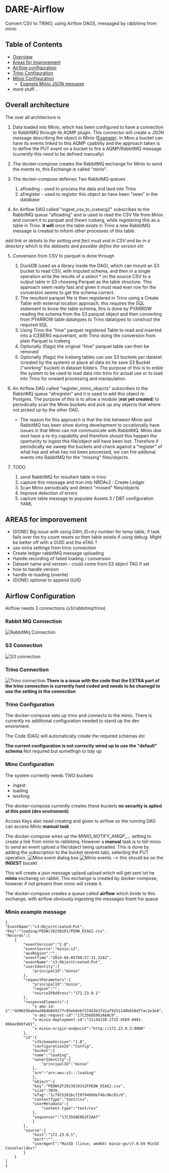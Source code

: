 # DARE-Airflow

Convert CSV to TRINO, using Airflow DAGS, messaged by rabbitmq from minio

## Table of Contents
- [Overview](#overall-architecture)
- [Areas for Improvement](#areas-for-imporovement)
- [Airflow configuration](#areas-for-imporovement)
- [Trino Configuration](#trino-configuration)
- [Minio Configuration](#mino-configuration)
    - [Example Minio JSON message](#minio-example-message)
- more stuff ..



## Overall architecture

The over all architecture is

1. Data loaded into Minio, which has been configured to have a connection to RabbitMQ through its AQMP plugin.  This connector will create a JSON message describing the object in Minio ([Example](#minio-example-message)).  In Mino a bucket can have its events linked to this AQMP cpability and the approach taken is to define the PUT event on a bucket to fire a AQMP/RabbitMQ message. (currently this need to be defined manually)

2. The docker-compose creates the RabbitMQ exchange for Minio to send the events to, this Exchange is called "minio". 

3. The docker-compose defeines Two RabbitMQ queues
    1. afloading - used to process the data and laod into Trino
    2. afregister - used to register this object as have been "seen" in the database

4. An Airflow DAG called "ingest_csv_to_iceberg2" subscribes to the RabbitMQ queue "afloading" and is used to read the CSV file from Minio and convert it to parquet and thewn iceberg, while registering this as a table in Trino.  **it will** once the table exists in Trino a new RabbitMQ message is created to inform other processes of this table.

*add link or details to the setting and fact must end in CSV and be in a directory which is the datasets and possible define the version etc*

5. Conversion from CSV to parquet is done through
    1. DuckDB (used as a library inside the DAG), which can mount an S3 bucket to read CSV, with imputed schema, and then in a single operation write the results of a select * on the source CSV to a output table in S3 choosing Parquet as the table structure.  This approach seem really fast and given it must read ever row for the conversion seems to get the schema correct.  
    2. The resultant parquet file is then registered in Trino using a Create Table with external location approach, this requires the SQL statement to know the table schema, this is done by PYARROW reading the schema from the S3 parquet object and then converting from PYARROW table datatypes to Trino datatypes to construct the required SQL
    3. Using Trino the "hive" parquet registered Table to read and inserted into a ICEBERG equiverlant, with Trino doing the conversion from plain Parquet to Iceberg
    4. Optionally (flags) the original "hive" parquet table can then be removed
    5. Optionally (flags) the Iceberg tables can use S3 buckets per dataset (created by the system) or place all data int he save S3 Bucket ("working" bucket) in dataset folders.  The purpose of this is to enble the system to be used to load data into trino for actual use or to load into Trino for onward processing and manipulation.

6. An Airflow DAG called "register_minio_objects" subscribes to the RabbitMQ queue "afregister" and it is used to add this object to Postgres.  The purpose of this is to allow a module (**not yet created**) to periodically scan the Minio buckets and pick up any objects that where not picked up by the other DAG.
    - The reason for this approach is that the link between Minio and RabbitMQ has been show during development to occationally have issues in that Minio can not communicate with RabbitMQ.  Minio doe snot have a re-try capability and therefore should this happen the opertunity to ingest this file/object will have been lost.  Therefore if periodically we sweep the buckets and check against a "register" of what has and what has not been processed, we can fire addional events into RabbitMQ for the "missing" files/objects.

7. TODO
    1. send RabbitMQ for resultant table in trino
    2. capture this message and trun into NRDAv2 : Create Ledger
    3. Scan Minio periodically and detect "missed" files/objects
    4. Improve detection of errors
    5. capture table message to populate Assets 3 / DBT configuration YAML





## AREAS for imporovement
- (DONE) Big issue with using DAH_ID+try number for temp table, if task fails over the try count resets so then table existis if using debug.  Might be better off with a GUID and the eTAG ?
- use extra settings from trino connection
- Create ledger rabbitMQ message uploading
- Handle recording of failed loading / conversion
- Dataset name and version - could come from S3 object TAG if set
- how to handle version
- handle re-loading (overite)
- (DONE) optional to append GUID

## Airflow Configuration
Airflow needs 3 connections (s3/rabbitmq/trino)

### Rabbit MQ Connection
![RabbitMq Connection](./images/rabbitmq-conn.PNG)

### S3 Connection
![S3 connection](./images/s3-conn.PNG)

### Trino Connection
![Trino connection](./images/trino-conn.PNG)
**There is a issue with the code that the EXTRA part of the trino connection is currently hard coded and needs to be chanegd to use the setting in the connection**

### Trino Configuration
The docker-compose sets up trino and connects to the minio.  There is currently no additional configuration needed to stand up the dev enviroment.

The Code (DAG) will automatically create the required schemas etc

**The current configuration is not correctly wired up to use the "default" schema** Not required but somethign to tidy up



### Mino Configuration

The system currently needs TWO buckets
- ingest
- loading
- working

The docker-compose currently creates these buckets **no security is aplied at this point (dev enviroment)**

Access Keys also need creating and given to airflow so the running DAG can access Minio **manual task**

The docker-compose wires up the *MINIO_NOTIFY_AMQP_...* setting to create a link from minio to rabbitmq.  However a **manual** task is to tell minio to send an event upload a file/object being uploaded.  This is done by adding the subscription to the bucket (events tab), selecting the PUT operation.
![Mino event dialog box](./images/minio-event2.PNG)
![Minio events](./images/rminio-events.PNG) --> this should be on the **INGEST** bucekt

This will create a json message uplaod upload which will get sent tot he **minio** exchaneg on rabbit.  This exchange is created by docker-compose, however if not present then minio will create it.

The docker-compose creates a queue called **airflow** which binds to this exchange, with airflow obviously ingesting the messages fromt hsi queue

### Minio example message

    {
    "EventName":"s3:ObjectCreated:Put",
    "Key":"loading/PEDW/20230101/PEDW_DIAG2.csv",
    "Records":[
        {
            "eventVersion":"2.0",
            "eventSource":"minio:s3",
            "awsRegion":"",
            "eventTime":"2024-04-05T08:57:31.324Z",
            "eventName":"s3:ObjectCreated:Put",
            "userIdentity":{
                "principalId":"minio"
            },
            "requestParameters":{
                "principalId":"minio",
                "region":"",
                "sourceIPAddress":"172.23.0.1"
            },
            "responseElements":{
                "x-amz-id-2":"dd9025bab4ad464b049177c95eb6ebf374d3b3fd1af9251148b658df7ac2e3e8",
                "x-amz-request-id":"17C3568E062A6AC0",
                "x-minio-deployment-id":"21c4d138-2f32-45b9-8481-066ee9b9fe81",
                "x-minio-origin-endpoint":"http://172.23.0.3:9000"
            },
            "s3":{
                "s3SchemaVersion":"1.0",
                "configurationId":"Config",
                "bucket":{
                "name":"loading",
                "ownerIdentity":{
                    "principalId":"minio"
                },
                "arn":"arn:aws:s3:::loading"
                },
                "object":{
                "key":"PEDW%2F20230101%2FPEDW_DIAG2.csv",
                "size":7070,
                "eTag":"1c7915281bcf29f9469def4bc9bc91c9",
                "contentType":"text/csv",
                "userMetadata":{
                    "content-type":"text/csv"
                },
                "sequencer":"17C3568E062F2AA7"
                }
            },
            "source":{
                "host":"172.23.0.1",
                "port":"",
                "userAgent":"MinIO (linux; amd64) minio-go/v7.0.69 MinIO Console/(dev)"
            }
        }
    ]
    }